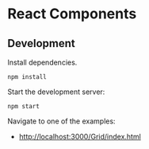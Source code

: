 # React Components

## Development

Install dependencies.
```
npm install
```

Start the development server:
```
npm start
```

Navigate to one of the examples:
* [http://localhost:3000/Grid/index.html](Grid)
